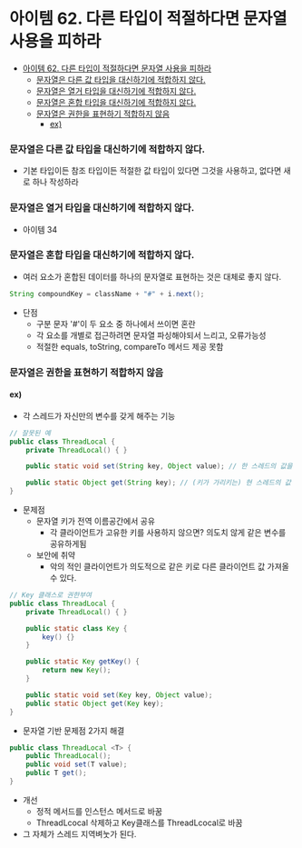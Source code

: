 # 아이템 62. 다른 타입이 적절하다면 문자열 사용을 피하라
- [아이템 62. 다른 타입이 적절하다면 문자열 사용을 피하라](#아이템-62-다른-타입이-적절하다면-문자열-사용을-피하라)
    - [문자열은 다른 값 타입을 대신하기에 적합하지 않다.](#문자열은-다른-값-타입을-대신하기에-적합하지-않다)
    - [문자열은 열거 타입을 대신하기에 적합하지 않다.](#문자열은-열거-타입을-대신하기에-적합하지-않다)
    - [문자열은 혼합 타입을 대신하기에 적합하지 않다.](#문자열은-혼합-타입을-대신하기에-적합하지-않다)
    - [문자열은 권한을 표현하기 적합하지 않음](#문자열은-권한을-표현하기-적합하지-않음)
      - [ex)](#ex)
### 문자열은 다른 값 타입을 대신하기에 적합하지 않다.
  
- 기본 타입이든 참조 타입이든 적절한 값 타입이 있다면 그것을 사용하고, 없다면 새로 하나 작성하라
  
### 문자열은 열거 타입을 대신하기에 적합하지 않다. 
- 아이템 34
### 문자열은 혼합 타입을 대신하기에 적합하지 않다.
- 여러 요소가 혼합된 데이터를 하나의 문자열로 표현하는 것은 대체로 좋지 않다.

```java
String compoundKey = className + "#" + i.next();
```
- 단점
  - 구분 문자 '#'이 두 요소 중 하나에서 쓰이면 혼란
  - 각 요소를 개별로 접근하려면 문자열 파싱해야되서 느리고, 오류가능성
  - 적절한 equals, toString, compareTo 메서드 제공 못함
### 문자열은 권한을 표현하기 적합하지 않음
#### ex)
- 각 스레드가 자신만의 변수를 갖게 해주는 기능
```java
// 잘못된 예
public class ThreadLocal {
    private ThreadLocal() { }

    public static void set(String key, Object value); // 한 스레드의 값을 키로 구분해 저장

    public static Object get(String key); // (키가 가리키는) 현 스레드의 값 반환)
}
```
- 문제점
  - 문자열 키가 전역 이름공간에서 공유
    - 각 클라이언트가 고유한 키를 사용하지 않으면? 의도치 않게 같은 변수를 공유하게됨
  - 보안에 취약 
    - 악의 적인 클라이언트가 의도적으로 같은 키로 다른 클라이언트 값 가져올 수 있다.
```java
// Key 클래스로 권한부여
public class ThreadLocal {
    private ThreadLocal() { }

    public static class Key {
        key() {}
    }

    public static Key getKey() {
        return new Key();
    }

    public static void set(Key key, Object value); 
    public static Object get(Key key); 
}
```
- 문자열 기반 문제점 2가지 해결
```java
public class ThreadLocal <T> {
    public ThreadLocal();
    public void set(T value);
    public T get();
}
```
- 개선
    - 정적 메서드를 인스턴스 메서드로 바꿈
    - ThreadLcocal 삭제하고 Key클래스를 ThreadLcocal로 바꿈
- 그 자체가 스레드 지역벼눗가 된다.